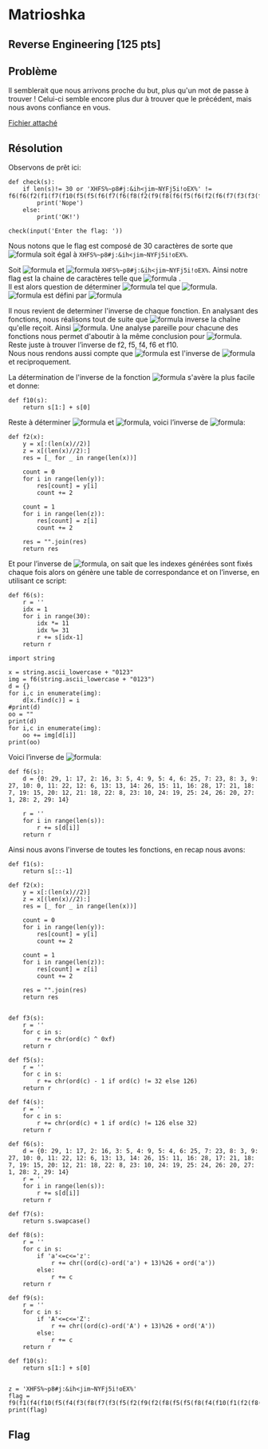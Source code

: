 # Matrioshka
## Reverse Engineering [125 pts]
## Problème 
Il semblerait que nous arrivons proche du but, plus qu'un mot de passe à trouver ! Celui-ci semble encore plus dur à trouver que le précédent, mais nous avons confiance en vous.

[Fichier attaché](files/3matrioshka.py)

## Résolution
Observons de prêt ici:

```python3
def check(s):
    if len(s)!= 30 or 'XHFS%~p8#j:&ih<jim~NYFj5i!oEX%' != f6(f6(f2(f1(f7(f10(f5(f5(f6(f7(f6(f8(f2(f9(f8(f6(f5(f6(f2(f6(f7(f3(f3(f5(f2(f2(f2(f8(f2(f1(f10(f4(f8(f5(f5(f8(f2(f9(f2(f5(f3(f7(f8(f3(f4(f5(f10(f4(f1(f9(s)))))))))))))))))))))))))))))))))))))))))))))))))):
        print('Nope')
    else:
        print('OK!')

check(input('Enter the flag: '))
```
Nous notons que le flag est composé de 30 caractères de sorte que ![formula](https://render.githubusercontent.com/render/math?math=(f6%20\circ%20f6%20\circ%20f2%20\circ%20f1%20\circ%20f7%20\circ%20f10%20\circ%20f5%20\circ%20f5%20\circ%20f6%20\circ%20f7%20\circ%20f6%20\circ%20f8%20\circ%20f2%20\circ%20f9%20\circ%20f8%20\circ%20f6%20\circ%20f5%20\circ%20f6%20\circ%20f2%20\circ%20f6%20\circ%20f7%20\circ%20f3%20\circ%20f3%20\circ%20f5%20\circ%20f2%20\circ%20f2%20\circ%20f2%20\circ%20f8%20\circ%20f2%20\circ%20f1%20\circ%20f10%20\circ%20f4%20\circ%20f8%20\circ%20f5%20\circ%20f5%20\circ%20f8%20\circ%20f2%20\circ%20f9%20\circ%20f2%20\circ%20f5%20\circ%20f3%20\circ%20f7%20\circ%20f8%20\circ%20f3%20\circ%20f4%20\circ%20f5%20\circ%20f10%20\circ%20f4%20\circ%20f1%20\circ%20f9)(flag)) soit égal à `XHFS%~p8#j:&ih<jim~NYFj5i!oEX%`.  

Soit ![formula](https://render.githubusercontent.com/render/math?math=g=(f6%20\circ%20f6%20\circ%20f2%20\circ%20f1%20\circ%20f7%20\circ%20f10%20\circ%20f5%20\circ%20f5%20\circ%20f6%20\circ%20f7%20\circ%20f6%20\circ%20f8%20\circ%20f2%20\circ%20f9%20\circ%20f8%20\circ%20f6%20\circ%20f5%20\circ%20f6%20\circ%20f2%20\circ%20f6%20\circ%20f7%20\circ%20f3%20\circ%20f3%20\circ%20f5%20\circ%20f2%20\circ%20f2%20\circ%20f2%20\circ%20f8%20\circ%20f2%20\circ%20f1%20\circ%20f10%20\circ%20f4%20\circ%20f8%20\circ%20f5%20\circ%20f5%20\circ%20f8%20\circ%20f2%20\circ%20f9%20\circ%20f2%20\circ%20f5%20\circ%20f3%20\circ%20f7%20\circ%20f8%20\circ%20f3%20\circ%20f4%20\circ%20f5%20\circ%20f10%20\circ%20f4%20\circ%20f1%20\circ%20f9)) et  ![formula](https://render.githubusercontent.com/render/math?math=y=) `XHFS%~p8#j:&ih<jim~NYFj5i!oEX%`.
Ainsi notre flag est la chaine de caractères telle que ![formula](https://render.githubusercontent.com/render/math?math=g(flag)=y) .  
Il est alors question de déterminer ![formula](https://render.githubusercontent.com/render/math?math=g^{-1}) tel que ![formula](https://render.githubusercontent.com/render/math?math=g^{-1}(y)=flag).  
![formula](https://render.githubusercontent.com/render/math?math=g^{-1}) est défini par ![formula](https://render.githubusercontent.com/render/math?math=f9^{-1}%20\circ%20f1^{-1}%20\circ%20f4^{-1}%20\circ%20f10^{-1}%20\circ%20f5^{-1}%20\circ%20f4^{-1}%20\circ%20f3^{-1}%20\circ%20f8^{-1}%20\circ%20f7^{-1}%20\circ%20f3^{-1}%20\circ%20f5^{-1}%20\circ%20f2^{-1}%20\circ%20f9^{-1}%20\circ%20f2^{-1}%20\circ%20f8^{-1}%20\circ%20f5^{-1}%20\circ%20f5^{-1}%20\circ%20f8^{-1}%20\circ%20f4^{-1}%20\circ%20f10^{-1}%20\circ%20f1^{-1}%20\circ%20f2^{-1}%20\circ%20f8^{-1}%20\circ%20f2^{-1}%20\circ%20f2^{-1}%20\circ%20f2^{-1}%20\circ%20f5^{-1}%20\circ%20f3^{-1}%20\circ%20f3^{-1}%20\circ%20f7^{-1}%20\circ%20f6^{-1}%20\circ%20f2^{-1}%20\circ%20f6^{-1}%20\circ%20f5^{-1}%20\circ%20f6^{-1}%20\circ%20f8^{-1}%20\circ%20f9^{-1}%20\circ%20f2^{-1}%20\circ%20f8^{-1}%20\circ%20f6^{-1}%20\circ%20f7^{-1}%20\circ%20f6^{-1}%20\circ%20f5^{-1}%20\circ%20f5^{-1}%20\circ%20f10^{-1}%20\circ%20f7^{-1}%20\circ%20f1^{-1}%20\circ%20f2^{-1}%20\circ%20f6^{-1}%20\circ%20f6^{-1})  

Il nous revient de determiner l'inverse de chaque fonction.
En analysant des fonctions, nous réalisons tout de suite que ![formula](https://render.githubusercontent.com/render/math?math=f1) inverse la chaîne qu'elle reçoit. Ainsi  ![formula](https://render.githubusercontent.com/render/math?math=f1^{-1}=f1). Une analyse pareille pour chacune des fonctions nous permet d'aboutir à la même conclusion pour ![formula](https://render.githubusercontent.com/render/math?math=f9,%20f8,%20f7%20et%20f3).  
Reste juste à trouver l’inverse de f2, f5, f4, f6 et f10.  
Nous nous rendons aussi compte que ![formula](https://render.githubusercontent.com/render/math?math=f4) est l'inverse de ![formula](https://render.githubusercontent.com/render/math?math=f5) et reciproquement.

La détermination de l'inverse de la fonction ![formula](https://render.githubusercontent.com/render/math?math=f10) s'avère la plus facile et donne:
```python3
def f10(s):
    return s[1:] + s[0]
```
Reste à déterminer ![formula](https://render.githubusercontent.com/render/math?math=f2) et ![formula](https://render.githubusercontent.com/render/math?math=f6), voici l’inverse de ![formula](https://render.githubusercontent.com/render/math?math=f2):

```python3
def f2(x):
    y = x[:(len(x)//2)]
    z = x[(len(x)//2):]
    res = [_ for _ in range(len(x))]

    count = 0
    for i in range(len(y)):
        res[count] = y[i]
        count += 2

    count = 1
    for i in range(len(z)):
        res[count] = z[i]
        count += 2

    res = "".join(res)
    return res
```

Et pour l’inverse de ![formula](https://render.githubusercontent.com/render/math?math=f6), on sait que les indexes générées sont fixés chaque fois alors on génère une table de correspondance et on l’inverse, en utilisant ce script:

```python3
def f6(s):
    r = ''
    idx = 1
    for i in range(30):
        idx *= 11
        idx %= 31
        r += s[idx-1]
    return r

import string

x = string.ascii_lowercase + "0123"
img = f6(string.ascii_lowercase + "0123")
d = {}
for i,c in enumerate(img):
    d[x.find(c)] = i
#print(d)
oo = ""
print(d)
for i,c in enumerate(img):
    oo += img[d[i]]
print(oo)
```

Voici l’inverse de ![formula](https://render.githubusercontent.com/render/math?math=f6):

```python3
def f6(s):
    d = {0: 29, 1: 17, 2: 16, 3: 5, 4: 9, 5: 4, 6: 25, 7: 23, 8: 3, 9: 27, 10: 0, 11: 22, 12: 6, 13: 13, 14: 26, 15: 11, 16: 28, 17: 21, 18: 7, 19: 15, 20: 12, 21: 18, 22: 8, 23: 10, 24: 19, 25: 24, 26: 20, 27: 1, 28: 2, 29: 14}

    r = ''
    for i in range(len(s)):
        r += s[d[i]]
    return r
```

Ainsi nous avons l'inverse de toutes les fonctions, en recap nous avons:
```python3
def f1(s):
    return s[::-1]

def f2(x):
    y = x[:(len(x)//2)]
    z = x[(len(x)//2):]
    res = [_ for _ in range(len(x))]

    count = 0
    for i in range(len(y)):
        res[count] = y[i]
        count += 2

    count = 1
    for i in range(len(z)):
        res[count] = z[i]
        count += 2

    res = "".join(res)
    return res


def f3(s):
    r = ''
    for c in s:
        r += chr(ord(c) ^ 0xf)
    return r

def f5(s):
    r = ''
    for c in s:
        r += chr(ord(c) - 1 if ord(c) != 32 else 126)
    return r

def f4(s):
    r = ''
    for c in s:
        r += chr(ord(c) + 1 if ord(c) != 126 else 32)
    return r

def f6(s):
    d = {0: 29, 1: 17, 2: 16, 3: 5, 4: 9, 5: 4, 6: 25, 7: 23, 8: 3, 9: 27, 10: 0, 11: 22, 12: 6, 13: 13, 14: 26, 15: 11, 16: 28, 17: 21, 18: 7, 19: 15, 20: 12, 21: 18, 22: 8, 23: 10, 24: 19, 25: 24, 26: 20, 27: 1, 28: 2, 29: 14}
    r = ''
    for i in range(len(s)):
        r += s[d[i]]
    return r

def f7(s):
    return s.swapcase()

def f8(s):
    r = ''
    for c in s:
        if 'a'<=c<='z':
            r += chr((ord(c)-ord('a') + 13)%26 + ord('a'))
        else:
            r += c
    return r

def f9(s):
    r = ''
    for c in s:
        if 'A'<=c<='Z':
            r += chr((ord(c)-ord('A') + 13)%26 + ord('A'))
        else:
            r += c
    return r

def f10(s):
    return s[1:] + s[0]


z = 'XHFS%~p8#j:&ih<jim~NYFj5i!oEX%'
flag = f9(f1(f4(f10(f5(f4(f3(f8(f7(f3(f5(f2(f9(f2(f8(f5(f5(f8(f4(f10(f1(f2(f8(f2(f2(f2(f5(f3(f3(f7(f6(f2(f6(f5(f6(f8(f9(f2(f8(f6(f7(f6(f5(f5(f10(f7(f1(f2(f6(f6(z))))))))))))))))))))))))))))))))))))))))))))))))))
print(flag)
```


## Flag

